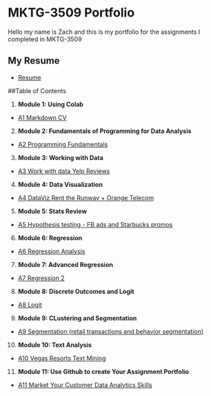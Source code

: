 # MKTG-3509 Portfolio
Hello my name is Zach and this is my portfolio for the assignments I completed in MKTG-3509

## My Resume
- [Resume](https://colab.research.google.com/drive/1VPiXvBqEVtmkEFrwcqHL1xxc-BwrnB0_?authuser=3)

##Table of Contents
1. **Module 1: Using Colab**
- [A1 Markdown CV](https://github.com/zach5242/MKTG-3509/blob/main/A1%20Zach%20Roosa.ipynb)
2. **Module 2: Fundamentals of Programming for Data Analysis**
- [A2 Programming Fundamentals](https://github.com/zach5242/MKTG-3509/blob/main/A2_F2021_programming_fundamentals.ipynb)
3. **Module 3: Working with Data**
- [A3 Work with data Yelp Reviews](https://github.com/zach5242/MKTG-3509/blob/main/A3_%3Czach_roosa_yelp_reviews.ipynb)
4. **Module 4: Data Visualization**
- [A4 DataViz Rent the Runway + Orange Telecom](https://github.com/zach5242/MKTG-3509/blob/main/A4_F2021_Visualization.ipynb)
5. **Module 5: Stats Review**
- [A5 Hypothesis testing - FB ads and Starbucks promos](https://github.com/zach5242/MKTG-3509/blob/main/A5_F2021_Stats_Review.ipynb)
6. **Module 6: Regression**
- [A6 Regression Analysis](https://github.com/zach5242/MKTG-3509/blob/main/A6_F2021_Regression_1.ipynb)
7. **Module 7: Advanced Regression**
- [A7 Regression 2](https://github.com/zach5242/MKTG-3509/blob/main/A7_F2021_Regression_2.ipynb)
8. **Module 8: Discrete Outcomes and Logit**
- [A8 Logit](https://github.com/zach5242/MKTG-3509/blob/main/A8_F2021_Logit.ipynb)
9. **Module 9: CLustering and Segmentation**
- [A9 Segmentation (retail transactions and behavior segmentation)](https://github.com/zach5242/MKTG-3509/blob/main/A9_F2021_Segmentation.ipynb)
10. **Module 10: Text Analysis**
- [A10 Vegas Resorts Text Mining](https://github.com/zach5242/MKTG-3509/blob/main/A10_Text_Analysis_Tutorial.ipynb)
11. **Module 11: Use Github to create Your Assignment Portfolio**
- [A11 Market Your Customer Data Analytics Skills](https://github.com/zach5242/MKTG-3509/blob/main/README.md)
